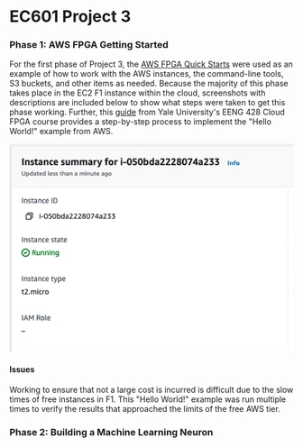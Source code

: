 # EC601 Project 3

### Phase 1: AWS FPGA Getting Started

For the first phase of Project 3, the [AWS FPGA Quick Starts](https://github.com/aws/aws-fpga#quickstarts) were used as an example of how to work with the AWS instances, the command-line tools, S3 buckets, and other items as needed. Because the majority of this phase takes place in the EC2 F1 instance within the cloud, screenshots with descriptions are included below to show what steps were taken to get this phase working. Further, this [guide](https://caslab.csl.yale.edu/courses/EENG428/19-20a/tutorials/getting_started_hello_world.pdf) from Yale University's EENG 428 Cloud FPGA course provides a step-by-step process to implement the "Hello World!" example from AWS.

![t2.micro](images/screenshot1.png)

#### **Issues**

Working to ensure that not a large cost is incurred is difficult due to the slow times of free instances in F1. This "Hello World!" example was run multiple times to verify the results that approached the limits of the free AWS tier.

### Phase 2: Building a Machine Learning Neuron

